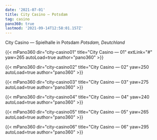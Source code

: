```yaml
---
date: '2021-07-01'
title: City Casino — Potsdam
tag: casino
pano360: true
lastmod: '2021-09-14T12:58:01.157Z'
---
```


City Casino — Spielhalle in Potsdam
*Potsdam, Deutchland*

{{< mPano360
      dir="city-casino01"
      title="City Casino — 01"
      extLink="#"
      yaw=265
      autoLoad=true
      author="pano360" >}}

{{< mPano360
      dir="city-casino02"
      title="City Casino — 02"
      yaw=250
      autoLoad=true
      author="pano360" >}}

{{< mPano360
      dir="city-casino03"
      title="City Casino — 03"
      yaw=275
      autoLoad=true
      author="pano360" >}}

{{< mPano360
      dir="city-casino04"
      title="City Casino — 04"
      yaw=240
      autoLoad=true
      author="pano360" >}}

{{< mPano360
      dir="city-casino05"
      title="City Casino — 05"
      yaw=265
      autoLoad=true
      author="pano360" >}}

{{< mPano360
      dir="city-casino06"
      title="City Casino — 06"
      yaw=295
      autoLoad=true
      author="pano360" >}}
